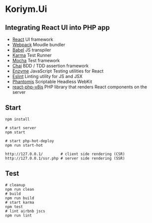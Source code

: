 # Koriym.Ui

## Integrating React UI into PHP app

 * [React](https://facebook.github.io/react/) UI framework
 * [Webpack](https://webpack.github.io/) Moudle bundler
 * [Babel](https://babeljs.io/) JS transpiler
 * [Karma](https://karma-runner.github.io/0.13/index.html) Test Runner
 * [Mocha](http://mochajs.org/) Test framework
 * [Chai](http://chaijs.com/) BDD / TDD assertion framework 
 * [Enzyme](https://github.com/airbnb/enzyme) JavaScript Testing utilities for React
 * [Eslint](http://eslint.org/) Linting utility for JS and JSX
 * [Phantomjs](http://phantomjs.org/) Scriptable Headless WebKit
 * [react-php-v8js](https://github.com/reactjs/react-php-v8js) PHP library that renders React components on the server

 
## Start

```
npm install

# start server
npm start

# start php-hot-deploy
npm run start-hot 
```

```
http://127.0.0.1/        # client side rendering (CSR)
http://127.0.0.1/ssr.php # server side rendering (SSR)
```

## Test

```
# cleanup
npm run clean
# build
npm run build
# start karma
npm test      
# lint airbnb jscs
npm run lint
```

